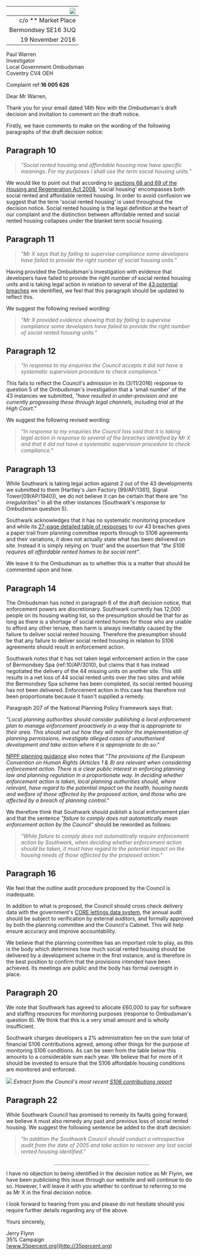 | ![](http://35percent.org/img/london-borough-of-southwark-street-sign3.png) |
|------------:|
| c/o ** Market Place |
| Bermondsey SE16 3UQ |
| 19 November 2016 |

Paul Warren  
Investigator  
Local Government Ombudsman  
Coventry CV4 OEH

Complaint ref:__16 005 626__  
  
  
Dear Mr Warren,

Thank you for your email dated 14th Nov with the Ombudsman's draft decision and invitation to comment on the draft notice.

Firstly, we have comments to make on the wording of the following paragraphs of the draft decision notice:

## Paragraph 10
>_"Social rented housing and affordable housing now have specific meanings. For my purposes I shall use the term social housing units."_

We would like to point out that according to [sections 68 and 69 of the Housing and Regeneration Act 2008](http://www.legislation.gov.uk/ukpga/2008/17/section/68), 'social housing' encompasses both social rented and affordable rented housing. In order to avoid confusion we suggest that the term 'social rented housing' is used throughout the decision notice. Social rented housing is the legal definition at the heart of our complaint and the distinction between affordable rented and social rented housing collapses under the blanket term social housing.

## Paragraph 11
>_"Mr X says that by failing to supervise compliance some developers have failed to provide the right number of social housing units."_

Having provided the Ombudsman's investigation with evidence that developers have failed to provide the right number of social rented housing units and is taking legal action in relation to several of the [43 potential breaches](http://35percent.org/redefining-social-rent/) we identified, we feel that this paragraph should be updated to reflect this.

We suggest the following revised wording: 

>_"Mr X provided evidence showing that by failing to supervise compliance some developers have failed to provide the right number of social rented housing units."_

## Paragraph 12
>_"In response to my enquiries the Council accepts it did not have a systematic supervision procedure to check compliance."_

This fails to reflect the Council's admission in its (3/11/2016) response to question 5 of the Ombudsman's investigation that a 'small number' of the 43 instances we submitted, _"have resulted in under-provision and are currently progressing these through legal channels, including trial at the High Court."_
 
We suggest the following revised wording:

>_"In response to my enquiries the Council has said that it is taking legal action in response to several of the breaches identified by Mr X and that it did not have a systematic supervision procedure to check compliance."_

## Paragraph 13
While Southwark is taking legal action against 2 out of the 43 developments we submitted to them (Hartley's Jam Factory [99/AP/1361], Signal Tower[09/AP/1940]), we do not believe it can be certain that there are _"no irregularities"_ in all the other instances (Southwark's response to Ombudsman question 5).

Southwark acknowledges that it has no systematic monitoring procedure and while its [27-page detailed table of responses](http://35percent.org/img/ComplaintResponse583183.pdf) to our 43 breaches gives a paper trail from planning committee reports through to S106 agreements and their variations, it does not actually state what has been delivered on site. Instead it is simply relying on _'trust'_ and the assertion that _"the S106 requires all affordable rented homes to be social rent"_.

We leave it to the Ombudsman as to whether this is a matter that should be commented upon and how.

## Paragraph 14
The Ombudsman has noted in paragraph 6 of the draft decision notice, that enforcement powers are discretionary. Southwark currently has 12,000 people on its housing waiting list, so the presumption should be that for as long as there is a shortage of social rented homes for those who are unable to afford any other tenure, then harm is always inevitably caused by the failure to deliver social rented housing. Therefore the presumption should be that any failure to deliver social rented housing in relation to S106 agreements should result in enforcement action.

Southwark notes that it has not taken legal enforcement action in the case of Bermondsey Spa (ref:10/AP/3010), but claims that it has instead negotiated the delivery of the 44 missing units on another site. This still results in a net loss of 44 social rented units over the two sites and while the Bermondsey Spa scheme has been completed, its social rented housing has not been delivered. Enforcement action in this case has therefore not been proportionate because it hasn't supplied a remedy.

Paragraph 207 of the National Planning Policy Framework says that:

_"Local planning authorities should consider publishing a local enforcement plan to manage enforcement proactively in a way that is appropriate to their area. This should set out how they will monitor the implementation of planning permissions, investigate alleged cases of unauthorised development and take action where it is appropriate to do so."_

[NPPF planning guidance](http://planningguidance.communities.gov.uk/blog/guidance/ensuring-effective-enforcement/planning-enforcement-overview/) also notes that _"The provisions of the European Convention on Human Rights (Articles 1 & 8) are relevant when considering enforcement action. There is a clear public interest in enforcing planning law and planning regulation in a proportionate way. In deciding whether enforcement action is taken, local planning authorities should, where relevant, have regard to the potential impact on the health, housing needs and welfare of those affected by the proposed action, and those who are affected by a breach of planning control."_

We therefore think that Southwark should publish a local enforcement plan and that the sentence _"failure to comply does not automatically mean enforcement action by the Council"_ should be reworded as follows:

>_"While failure to comply does not automatically require enforcement action by Southwark, when deciding whether enforcement action should be taken, it must have regard to the potential impact on the housing needs of those affected by the proposed action."_

## Paragraph 16
We feel that the outline audit procedure proposed by the Council is inadequate.

In addition to what is proposed, the Council should cross check delivery data with the government's [CORE lettings data system](https://core.communities.gov.uk/), the annual audit should be subject to verification by external auditors, and formally approved by both the planning committee and the Council's Cabinet. This will help ensure accuracy and improve accountability. 

We believe that the planning committee has an important role to play, as this is the body which determines how much social rented housing should be delivered by a development scheme in the first instance, and is therefore in the best position to confirm that the provisions intended have been achieved. Its meetings are public and the body has formal oversight in place.

## Paragraph 20 
We note that Southwark has agreed to allocate £60,000 to pay for software and staffing resources for monitoring purposes (response to Ombudsman's question 6). We think that this is a very small amount and is wholly insufficient.

Southwark charges developers a 2% administration fee on the sum total of financial S106 contributions agreed, among other things for the purpose of monitoring S106 conditions. As can be seen from the table below this amounts to a considerable sum each year. We believe that for more of it should be invested to ensure that the S106 affordable housing conditions are monitored and enforced.

![](http://35percent.org/img/s106table.png)
*Extract from the Council's most recent [S106 contributions report](http://www.southwark.gov.uk/download/downloads/id/13876/s106_annual_report_2012-14)*

## Paragraph 22
While Southwark Council has promised to remedy its faults going forward, we believe it must also remedy any past and previous loss of social rented housing. We suggest the following sentence be added to the draft decision:

>_"In addition the Southwark Council should conduct a retrospective audit from the date of 2005 and take action to recover any lost social rented housing identified."_  
  
                      ____________________________________
 
I have no objection to being identified in the decision notice as Mr Flynn, we have been publicising this issue through our website and will continue to do so. However, I will leave it with you whether to continue to referring to me as Mr X in the final decision notice.

I look forward to hearing from you and please do not hesitate should you 
require further details regarding any of the above.

Yours sincerely,

Jerry Flynn  
35% Campaign  
[www.35percent.org](http://35percent.org)

